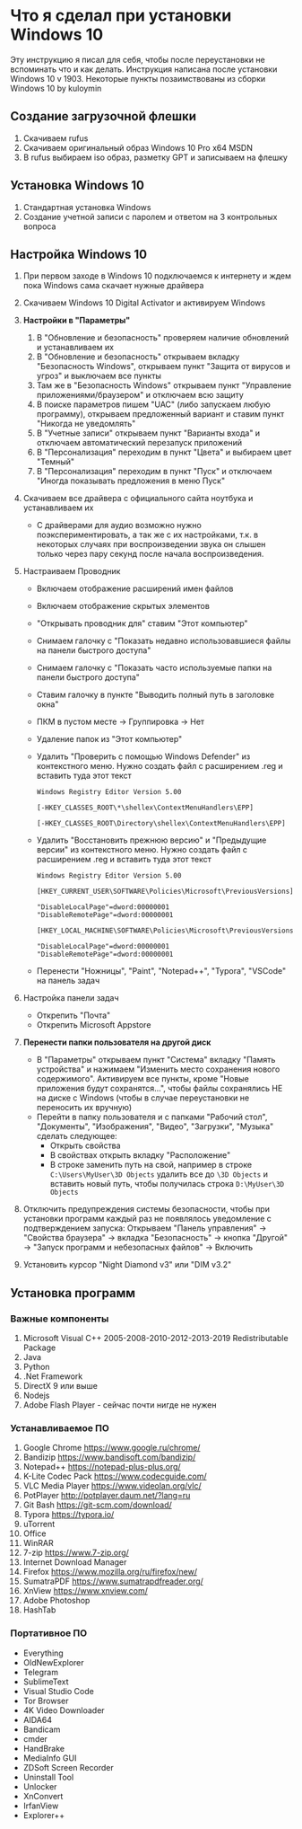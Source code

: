 # Что я сделал при установки Windows 10

Эту инструкцию я писал для себя, чтобы после переустановки не вспоминать что и как делать. Инструкция написана после установки Windows 10 v 1903. Некоторые пункты позаимствованы из сборки Windows 10 by kuloymin

## Создание загрузочной флешки

1. Скачиваем rufus
2. Скачиваем оригинальный образ Windows 10 Pro x64 MSDN
3. В rufus выбираем iso образ, разметку GPT и записываем на флешку

## Установка Windows 10

1. Стандартная установка Windows
2. Создание учетной записи с паролем и ответом на 3 контрольных вопроса

## Настройка Windows 10

1. При первом заходе в Windows 10 подключаемся к интернету и ждем пока Windows сама скачает нужные драйвера

2. Скачиваем Windows 10 Digital Activator и активируем Windows

3. **Настройки в "Параметры"**
   1. В "Обновление и безопасность" проверяем наличие обновлений и устанавливаем их
   2. В "Обновление и безопасность" открываем вкладку "Безопасность Windows", открываем пункт "Защита от вирусов и угроз" и выключаем все пункты
   3. Там же в "Безопасность Windows" открываем пункт "Управление приложениями/браузером" и отключаем всю защиту
   4. В поиске параметров пишем "UAC" (либо запускаем любую программу), открываем предложенный вариант и ставим пункт "Никогда не уведомлять"
   5. В "Учетные записи" открываем пункт "Варианты входа" и отключаем автоматический перезапуск приложений
   6. В "Персонализация" переходим в пункт "Цвета" и выбираем цвет "Темный"
   7. В "Персонализация" переходим в пункт "Пуск" и отключаем "Иногда показывать предложения в меню Пуск"
   
4. Скачиваем все драйвера с официального сайта ноутбука и устанавливаем их

    * С драйверами для аудио возможно нужно поэкспериментировать, а так же с их настройками, т.к. в некоторых случаях при воспроизведении звука он слышен только через пару секунд после начала воспроизведения.

5. Настраиваем Проводник
   * Включаем отображение расширений имен файлов

   * Включаем отображение скрытых элементов

   * "Открывать проводник для" ставим "Этот компьютер"

   * Снимаем галочку с "Показать недавно использовавшиеся файлы на панели быстрого доступа"

   * Снимаем галочку с "Показать часто используемые папки на панели быстрого доступа"

   * Ставим галочку в пункте "Выводить полный путь в заголовке окна"

   * ПКМ в пустом месте -> Группировка -> Нет

   * Удаление папок из "Этот компьютер"

   * Удалить "Проверить с помощью Windows Defender" из контекстного меню. Нужно создать файл с расширением .reg и вставить туда этот текст

     
     ```
     Windows Registry Editor Version 5.00
     
     [-HKEY_CLASSES_ROOT\*\shellex\ContextMenuHandlers\EPP]
     
     [-HKEY_CLASSES_ROOT\Directory\shellex\ContextMenuHandlers\EPP]
     ```

   * Удалить "Восстановить прежнюю версию" и "Предыдущие версии" из контекстного меню. Нужно создать файл с расширением .reg и вставить туда этот текст
     
     ```
     Windows Registry Editor Version 5.00
     
     [HKEY_CURRENT_USER\SOFTWARE\Policies\Microsoft\PreviousVersions]
     
     "DisableLocalPage"=dword:00000001
     "DisableRemotePage"=dword:00000001
     
     [HKEY_LOCAL_MACHINE\SOFTWARE\Policies\Microsoft\PreviousVersions]
     
     "DisableLocalPage"=dword:00000001
     "DisableRemotePage"=dword:00000001
     ```

   * Перенести "Ножницы", "Paint", "Notepad++", "Typora", "VSCode" на панель задач

6. Настройка панели задач
   * Открепить "Почта"
   * Открепить Microsoft Appstore

7. **Перенести папки пользователя на другой диск**
    * В "Параметры" открываем пункт "Система" вкладку "Память устройства" и нажимаем "Изменить место сохранения нового содержимого". Активируем все пункты, кроме "Новые приложения будут сохранятся...", чтобы файлы сохранялись НЕ на диске с Windows (чтобы в случае переустановки не переносить их вручную)
    * Перейти в папку пользователя и с папками "Рабочий стол", "Документы", "Изображения", "Видео", "Загрузки", "Музыка" сделать следующее:
      * Открыть свойства
      * В свойствах открыть вкладку "Расположение"
      * В строке заменить путь на свой, например в строке `C:\Users\MyUser\3D Objects` удалить все до `\3D Objects` и вставить новый путь, чтобы получилась строка `D:\MyUser\3D Objects`

8. Отключить предупреждения системы безопасности, чтобы при установки программ каждый раз не появлялось уведомление с подтверждением запуска: Открываем "Панель управления" -> "Свойства браузера" -> вкладка "Безопасность" -> кнопка "Другой" -> "Запуск программ и небезопасных файлов" -> Включить

9. Установить курсор "Night Diamond v3" или "DIM v3.2"

## Установка программ

### Важные компоненты

1. Microsoft Visual C++ 2005-2008-2010-2012-2013-2019 Redistributable Package
2. Java
3. Python
4. .Net Framework
5. DirectX 9 или выше
6. Nodejs
7. Adobe Flash Player - сейчас почти нигде не нужен

### Устанавливаемое ПО

1. Google Chrome <https://www.google.ru/chrome/>
2. Bandizip <https://www.bandisoft.com/bandizip/>
3. Notepad++ <https://notepad-plus-plus.org/>
4. K-Lite Codec Pack <https://www.codecguide.com/>
5. VLC Media Player <https://www.videolan.org/vlc/>
6. PotPlayer <http://potplayer.daum.net/?lang=ru>
7. Git Bash <https://git-scm.com/download/>
8. Typora <https://typora.io/>
9. uTorrent
10. Office
11. WinRAR
12. 7-zip <https://www.7-zip.org/>
13. Internet Download Manager
14. Firefox <https://www.mozilla.org/ru/firefox/new/>
15. SumatraPDF <https://www.sumatrapdfreader.org/>
16. XnView <https://www.xnview.com/>
17. Adobe Photoshop
18. HashTab

### Портативное ПО

- Everything
- OldNewExplorer
- Telegram
- SublimeText
- Visual Studio Code
- Tor Browser
- 4K Video Downloader
- AIDA64
- Bandicam
- cmder
- HandBrake
- MediaInfo GUI
- ZDSoft Screen Recorder
- Uninstall Tool
- Unlocker
- XnConvert
- IrfanView
- Explorer++